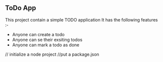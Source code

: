 ## ToDo App
This project contain a simple TODO application
It has the following features :- 

- Anyone can create a todo
- Anyone can se their exsiting todos
- Anyone can mark a todo as done 



// initialize a node project
//put a package.json